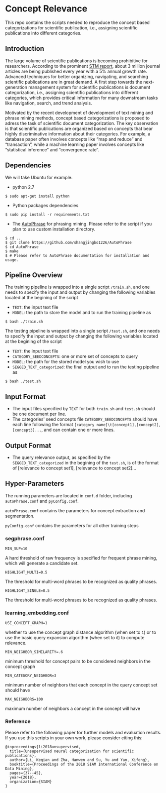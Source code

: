 # Concept Relevance

This repo contains the scripts needed to reproduce the concept based categorizations for scientific publication, i.e., assigning scientific publications into different categories.

## Introduction
The large volume of scientific publications is becoming prohibitive for researchers. According to the prominent [STM report](https://www.stm-assoc.org/2018_10_04_STM_Report_2018.pdf), 
 about 3 million journal articles are being published every year with a 5% annual growth rate. Advanced techniques for
better organizing, navigating, and searching scientific publications are in great demand.
 A first step towards the next-generation management
system for scientific publications is document categorization, i.e., assigning scientific publications into different categories, which provides critical information for many downstream tasks like navigation, search, and trend analysis.

Motivated by the recent development of development of text mining and phrase mining methods, 
 concept based categorizations is proposed to adress the task of scientific document categorization.  The key observation is that scientific publications are
organized based on concepts that bear highly discriminative
information about their categories. For example, a database
paper often involves concepts like “map and reduce” and
“transaction”, while a machine learning paper involves concepts like “statistical inference” and “convergence rate”. 
 
 

## Dependencies

We will take Ubuntu for example.

* python 2.7

```
$ sudo apt-get install python
```
* Python packages dependencies

```
$ sudo pip install -r requirements.txt
```
* The [AutoPhrase](https://github.com/shangjingbo1226/AutoPhrase) for phrasing mining. Please refer to the script if you plan to use custom installation directory.


```
$ cd ..
$ git clone https://github.com/shangjingbo1226/AutoPhrase
$ cd AutoPhrase
$ make
$ # Please refer to AutoPhrase documentation for installation and usage.
```

## Pipeline Overview
The training pipeline is wrapped into a single script `/train.sh`, and one needs to specify the input and output by changing the following variables located at the begining of the script
* ```TEXT```: the input text file
* ```MODEL```: the path to store the model
and to run the training pipeline as

```
$ bash ./train.sh 
```

The testing pipeline is wrapped into a single script `/test.sh`, and one needs to specify the input and output by changing the following variables located at the begining of the script
* ```TEXT```: the input text file
* ```CATEGORY_SEEDCONCEPTS```: one or more set of concepts to query
* ```MODEL```: the path for the stored model you wish to use
* ```SEGGED_TEXT_categorized```: the final output
and to run the testing pipeline as

```
$ bash ./test.sh 
```

## Input Format
* The input files specified by ```TEXT``` for both ```train.sh``` and ```test.sh``` should be one document per line. 
* The categories' seed concepts file ```CATEGORY_SEEDCONCEPTS``` should have each line following the format ```[category name]\t[concept1],[concept2],[concept3]...```, and can contain one or more lines.

## Output Format
* The query relevance output, as specified by the `SEGGED_TEXT_categorized` in the begining of the ```test.sh```, is of the format of [relevance to concept set1], [relevance to concept set2]...


## Hyper-Parameters
The running parameters are located in `conf.d` folder, including `autoPhrase.conf` and `pyConfig.conf`. 

`autoPhrase.conf` contains the parameters for concept extraction and segmentation.

`pyConfig.conf` contains the parameters for all other training steps

### segphrase.conf

```
MIN_SUP=10
```

A hard threshold of raw frequency is specified for frequent phrase mining, which
will generate a candidate set.

```
HIGHLIGHT_MULTI=0.5
```

The threshold for multi-word phrases to be recognized as quality phrases.


```
HIGHLIGHT_SINGLE=0.5
```

The threshold for multi-word phrases to be recognized as quality phrases.

### learning_embedding.conf

```
USE_CONCEPT_GRAPH=1
```
whether to use the concept graph distance algorithm (when set to `1`) or to use the basic query expansion algorithm (when set to `0`) to compute relevance.

```
MIN_NEIGHBOR_SIMILARITY=.6
```
minimum threshold for concept pairs to be considered neighbors in the concept graph

```
MIN_CATEGORY_NEIGHBOR=3
```
minimum number of neighbors that each concept in the query concept set should have

```
MAX_NEIGHBORS=100
```
maximum number of neighbors a concept in the concept will have


### Reference

Please refer to the following paper for further models and evaluation results. If you use this scripts in your own work, please consider citing this:

```
@inproceedings{li2018unsupervised,
  title={Unsupervised neural categorization for scientific publications},
  author={Li, Keqian and Zha, Hanwen and Su, Yu and Yan, Xifeng},
  booktitle={Proceedings of the 2018 SIAM International Conference on Data Mining},
  pages={37--45},
  year={2018},
  organization={SIAM}
}
```
